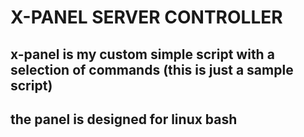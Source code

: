 # X-PANEL SERVER CONTROLLER

## x-panel is my custom simple script with a selection of commands (this is just a sample script)
## the panel is designed for linux bash
